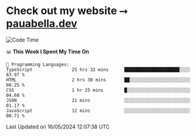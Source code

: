 # Check out my website ⭢ [pauabella.dev](https://pauabella.dev)

<!--START_SECTION:waka-->
![Code Time](http://img.shields.io/badge/Code%20Time-3%2C341%20hrs%2017%20mins-blue)

📊 **This Week I Spent My Time On** 

```text
💬 Programming Languages: 
TypeScript               25 hrs 32 mins      █████████████████████░░░░   83.97 % 
HTML                     2 hrs 30 mins       ██░░░░░░░░░░░░░░░░░░░░░░░   08.25 % 
CSS                      1 hr 25 mins        █░░░░░░░░░░░░░░░░░░░░░░░░   04.68 % 
JSON                     21 mins             ░░░░░░░░░░░░░░░░░░░░░░░░░   01.17 % 
JavaScript               12 mins             ░░░░░░░░░░░░░░░░░░░░░░░░░   00.71 % 
```


 Last Updated on 16/05/2024 12:07:38 UTC
<!--END_SECTION:waka-->
